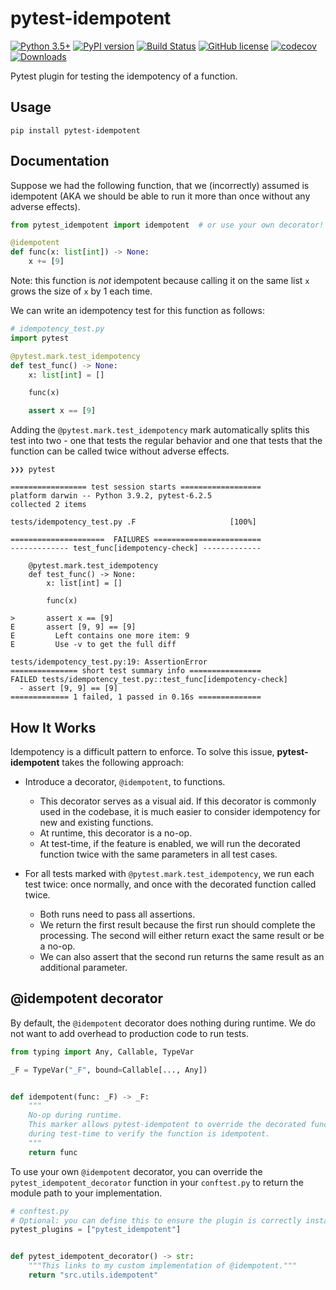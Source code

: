 # pytest-idempotent

[![Python 3.5+](https://img.shields.io/badge/python-3.5+-blue.svg)](https://www.python.org/downloads/release/python-350/)
[![PyPI version](https://badge.fury.io/py/pytest-idempotent.svg)](https://badge.fury.io/py/pytest-idempotent)
[![Build Status](https://github.com/TylerYep/pytest-idempotent/actions/workflows/test.yml/badge.svg)](https://github.com/TylerYep/pytest-idempotent/actions/workflows/test.yml)
[![GitHub license](https://img.shields.io/github/license/TylerYep/pytest-idempotent)](https://github.com/TylerYep/pytest-idempotent/blob/main/LICENSE)
[![codecov](https://codecov.io/gh/TylerYep/pytest-idempotent/branch/main/graph/badge.svg)](https://codecov.io/gh/TylerYep/pytest-idempotent)
[![Downloads](https://pepy.tech/badge/pytest-idempotent)](https://pepy.tech/project/pytest-idempotent)

Pytest plugin for testing the idempotency of a function.

## Usage

```
pip install pytest-idempotent
```

## Documentation

Suppose we had the following function, that we (incorrectly) assumed is idempotent (AKA we should be able to run it more than once without any adverse effects).

```python
from pytest_idempotent import idempotent  # or use your own decorator!

@idempotent
def func(x: list[int]) -> None:
    x += [9]
```

Note: this function is _not_ idempotent because calling it on the same list `x` grows the size of `x` by 1 each time.

We can write an idempotency test for this function as follows:

```python
# idempotency_test.py
import pytest

@pytest.mark.test_idempotency
def test_func() -> None:
    x: list[int] = []

    func(x)

    assert x == [9]
```

Adding the `@pytest.mark.test_idempotency` mark automatically splits this test into two - one that tests the regular behavior and one that tests that the function can be called twice without adverse effects.

```
❯❯❯ pytest

================= test session starts ==================
platform darwin -- Python 3.9.2, pytest-6.2.5
collected 2 items

tests/idempotency_test.py .F                     [100%]

=====================  FAILURES ========================
------------- test_func[idempotency-check] -------------

    @pytest.mark.test_idempotency
    def test_func() -> None:
        x: list[int] = []

        func(x)

>       assert x == [9]
E       assert [9, 9] == [9]
E         Left contains one more item: 9
E         Use -v to get the full diff

tests/idempotency_test.py:19: AssertionError
=============== short test summary info ================
FAILED tests/idempotency_test.py::test_func[idempotency-check]
  - assert [9, 9] == [9]
============= 1 failed, 1 passed in 0.16s ==============
```

## How It Works

Idempotency is a difficult pattern to enforce. To solve this issue, **pytest-idempotent** takes the following approach:

- Introduce a decorator, `@idempotent`, to functions.

  - This decorator serves as a visual aid. If this decorator is commonly used in the codebase, it is much easier to consider idempotency for new and existing functions.
  - At runtime, this decorator is a no-op.
  - At test-time, if the feature is enabled, we will run the decorated function twice with the same parameters in all test cases.

- For all tests marked with `@pytest.mark.test_idempotency`, we run each test twice: once normally, and once with the decorated function called twice.
  - Both runs need to pass all assertions.
  - We return the first result because the first run should complete the processing. The second will either return exact the same result or be a no-op.
  - We can also assert that the second run returns the same result as an additional parameter.

## @idempotent decorator

By default, the `@idempotent` decorator does nothing during runtime. We do not want to add overhead to production code to run tests.

```python
from typing import Any, Callable, TypeVar

_F = TypeVar("_F", bound=Callable[..., Any])


def idempotent(func: _F) -> _F:
    """
    No-op during runtime.
    This marker allows pytest-idempotent to override the decorated function
    during test-time to verify the function is idempotent.
    """
    return func
```

To use your own `@idempotent` decorator, you can override the `pytest_idempotent_decorator` function in your `conftest.py` to return the module path to your implementation.

```python
# conftest.py
# Optional: you can define this to ensure the plugin is correctly installed
pytest_plugins = ["pytest_idempotent"]


def pytest_idempotent_decorator() -> str:
    """This links to my custom implementation of @idempotent."""
    return "src.utils.idempotent"
```
